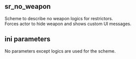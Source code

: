 ## sr_no_weapon

Scheme to describe no weapon logics for restrictors. <br/>
Forces actor to hide weapon and shows custom UI messages.

## ini parameters

No parameters except logics are used for the scheme.

